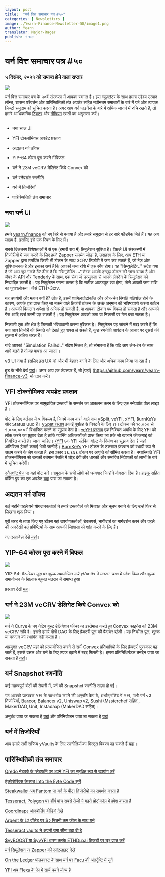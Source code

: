 ```yaml
---
layout: post
title:  "यर्न वित्त समाचार पत्र #५०"
categories: [ Newsletters ]
image: ./Yearn-Finance-Newsletter-50/image1.png
author: Yearn
translator: Major-Rager
publish: true
---
```


# यर्न वित्त समाचार पत्र #५० 

### ५ दिसंबर, २०२१ को समाप्त होने वाला सप्ताह

![](image1.png)

यर्न वित्त समाचार पत्र के ५०वें संस्करण में आपका स्वागत है। इस न्यूज़लेटर के साथ हमारा उद्देश्य उत्पाद लॉन्च, शासन परिवर्तन और पारिस्थितिकी तंत्र अपडेट सहित नवीनतम समाचारों के बारे में यर्न और व्यापक क्रिप्टो समुदाय को सूचित करना है। अगर आप यर्न फाइनेंस के बारे में अधिक जानने में रुचि रखते हैं, तो हमारे आधिकारिक [ट्विटर](https://twitter.com/iearnfinance) और [मीडियम](https://medium.com/iearn) खातों का अनुसरण करें।

##

- नया साल UI
    
- YFI टोकनोमिक्स अपडेट प्रस्ताव
    
- अद्यतन यर्न डॉक्स
    
- YIP-64 कोरम पूरा करने में विफल
    
- यर्न ने 23M veCRV डेलिगेट किये Convex को
    
- यर्न स्नैपशॉट रणनीति

- यर्न में तिजोरियाँ

- पारिस्थितिकी तंत्र समाचार

## नया यर्न UI

![](image2.png)

हमने [yearn.finance](https://yearn.finance/) को नए सिरे से बनाया है और हमारे समुदाय से ढेर सारे फीडबैक मिले हैं। यह अब लाइव है, इसलिए इसे एक स्पिन के लिए लें।

सबसे दिलचस्प विशेषताओं में से एक (हमारी राय में) सिमुलेशन सुविधा है। पिछले UI संस्करणों में तिजोरीयों में जमा करने के लिए हमने Zapper समर्थन जोड़ा है, उदाहरण के लिए, आप ETH या Zapper द्वारा समर्थित किसी भी टोकन के साथ 3CRV तिजोरी में जमा कर सकते हैं, जो तेज़ और सुविधाजनक है और इसका अर्थ है कि आपकी जमा राशि में एक स्वैप होगा। वह "सिम्युलेटिंग.." संदेश क्या है जो आप पूछ सकते हैं? ठीक है कि "सिमुलेटिंग ..." लेबल आपके इनपुट टोकन की जांच करता है और जैपर के API और Tenderly के साथ, एक सेवा जो उत्सुकता से आपके लेनदेन के सिमुलेशन को निष्पादित करती है। यह सिमुलेशन गणना करता है कि सटीक आउटपुट क्या होगा, जैसे आपकी जमा राशि का पूर्वावलोकन। जैसे ETH>3crv.

यह उपयोगी और महान क्यों है? ठीक है, इसमें शामिल प्रोटोकॉल और ऑन-चेन स्थिति गतिशील होने के कारण, आपके द्वारा प्राप्त किए जा सकने वाले तिजोरी टोकन के अच्छे अनुमान की भविष्यवाणी करना कठिन है। आपकी फिसलन अपेक्षा से अधिक हो सकती है, या आपका टोकन पथ विफल हो सकता है और आपको गैस आदि खर्च करनी पड़ सकती है। यह सिमुलेशन आपको जमा या निकासी पर गैस बचा सकता है।

निकासी एक और क्षेत्र है जिसकी भविष्यवाणी करना मुश्किल है। सिमुलेशन यह जांचने में मदद करते हैं कि क्या आप तिजोरी की स्थिति को देखते हुए वापस ले सकते हैं, कुछ रणनीति आवंटन के आधार पर दूसरों की तुलना में अधिक तरल हैं।

यदि आपको "Simulation Failed.." संदेश मिलता है, तो संभावना है कि यदि आप लेन-देन के साथ आगे बढ़ते हैं तो यह वापस आ जाएगा।

v3 UI नया है इसलिए इस UX को और भी बेहतर बनाने के लिए और अधिक काम किया जा रहा है।

हुड के नीचे देखें [यहां](https://medium.com/iearn/yearn-ui-v3-0-a194355bdb1f)। अगर आप एक डेवलपर हैं, तो [यहां] (https://github.com/yearn/yearn-finance-v3) योगदान करें।

## YFI टोकनोमिक्स अपडेट प्रस्ताव

YFI टोकननॉमिक्स पर सामुदायिक प्रस्तावों के समर्थन का आकलन करने के लिए एक स्नैपशॉट पोल लाइव है।

वोट के लिए वर्तमान में ५ विकल्प हैं, जिनमें काम करने वाले नाम ySplit, veYFI, xYFI, BurnKeYs और Status Quo हैं। [ySplit प्रस्ताव](https://docs.google.com/document/d/1dAWTkS_ZsXNy7mKKjOFUjILSlLsLz9KhGfLrwVu0GUg/edit) इकाई पूर्वाग्रह से निपटने के लिए YFI टोकन को १०,००० से १,०००,००० में विभाजित करने का सुझाव देता है। [veYFI प्रस्ताव](https://docs.google.com/document/d/1hoi-IVccOB6iUJYzuApVbyjbQBx8-M0UuzZosb9wlWM/edit) एक निश्चित अवधि के लिए YFI को लॉक करने का सुझाव देता है ताकि गवर्निंग अधिकारों को प्राप्त किया जा सके जो खजाने की कमाई को नियंत्रित करते हैं। जाना चाहिए। [xYFI](https://docs.google.com/document/d/1ev16BXu3bDC8zMSBvHmxMWIeD82ptZck6SJAO5frV5g/edit) एक YFI स्टेकिंग वॉल्ट के निर्माण का सुझाव देता है जहां अतिरिक्त ट्रेजरी कमाई भेजी जानी है। [BurnKeYs](https://docs.google.com/document/d/1BqmRsfdfCIaCtNZULdhKqUJzpKdaHE1XOGQlVp2nuSc/edit) YFI टोकन के टकसाल फ़ंक्शन को स्थायी रूप से अक्षम करने के लिए कहता है, इस प्रकार ३६,६६६ टोकन पर आपूर्ति को सीमित करता है। यथास्थिति YFI टोकननॉमिक्स को उसकी वर्तमान स्थिति में छोड़ देगी और धारकों और संभावित निवेशकों को लाभों के बारे में सूचित करेगी।

[स्नैपशॉट पेज](https://yearn.snapshot.page/#/proposal/0x783cb3d57dd59b2827f6a42967375f06504cc947eba3c0e495c7b29ffd47aea) पर यहां वोट करें। समुदाय के सभी लोगों को धन्यवाद जिन्होंने योगदान दिया है। हाइकू सहित वर्किंग ग्रुप का एक अपडेट [यहां](https://docs.google.com/document/d/1-YEfXqXgTm-qzhPRUKs5allfX1XqYUOYwr_49FApnLU/edit) पाया जा सकता है।

## अद्यतन यर्न डॉक्स

कई महीने पहले यर्न योगदानकर्ताओं ने हमारे दस्तावेज़ों को मित्रवत और सुलभ बनाने के लिए उन्हें फिर से लिखना शुरू किया।

पूरी तरह से ताज़ा किए गए डॉक्स यहां उपयोगकर्ताओं, डेवलपर्स, भागीदारों का मार्गदर्शन करने और पहले की अनदेखी कई प्रविष्टियों के साथ आपकी जिज्ञासा को शांत करने के लिए हैं।

नए दस्तावेज़ देखें [यहां](https://docs.yearn.finance/)।

## YIP-64 कोरम पूरा करने में विफल

![](image3.png)

YIP-64: गैर-स्थिर मुद्रा पर शुल्क समायोजित करें yVaults ने मतदान चरण में प्रवेश किया और शुल्क समायोजन के खिलाफ बहुमत मतदान में समाप्त हुआ।

प्रस्ताव देखें [यहां](https://snapshot.org/#/ybaby.eth/proposal/0xfe7296601d199b89a8aa53f95d6243ef935d736bea2f13109979d8d5098017d2)।

## यर्न ने 23M veCRV डेलिगेट किये Convex को

![](image4.png)

यर्न ने Curve के नए नेटिव बूस्ट डेलिगेशन फीचर का इस्तेमाल करते हुए Convex फाइनेंस को 23M veCRV सौंपे हैं। इससे हमारे दोनों DAO के लिए फ़ैक्टरी पूल की पैदावार बढ़ेगी। यह नियमित पूल, शुल्क या मतदान को प्रभावित नहीं करता है।

अप्रयुक्त veCRV [यहां](https://convex-boost-delegation.vercel.app/) को प्रत्यायोजित करने से सभी Convex प्रतिभागियों के लिए फ़ैक्टरी पुरस्कार बढ़ जाते हैं, इससे उत्तल और यर्न के लिए उपज बढ़ाने में मदद मिलती है। हमारा प्रतिनिधिमंडल लेनदेन पाया जा सकता है [यहां](https://etherscan.io/tx/0x4734c879b23c678cb97ba90591e16a14f1f7a2e0a7d71bfa67d2e7bb5d718e5f)।

## यर्न Snapshot रणनीति

कई महत्वपूर्ण वोटों की तैयारी में, यर्न की Snapshot रणनीति ताज़ा हो गई।

यह आपको उत्पादक YFI के साथ वोट करने की अनुमति देता है, अर्थात् वॉलेट में YFI, सभी यर्न v2 तिजोरियाँ, Bancor, Balancer v2, Uniswap v2, Sushi (Masterchef सहित), MakerDAO, Unit, Instadapp (MakerDAO सहित)।

अनुबंध पाया जा सकता है [यहां](https://github.com/yearn/snapshot-strategy) और परिनियोजन पाया जा सकता है [यहां](https://etherscan.io/address/0xA79e803FffE9DA37477ddaFD7C6F3dbDCa1C566C#code)

## यर्न में तिजोरियाँ

आप हमारे सभी सक्रिय yVaults के लिए रणनीतियों का विस्तृत विवरण पढ़ सकते हैं [यहां](https://medium.com/yearn-state-of-the-vaults/the-vaults-at-yearn-9237905ffed3)।

## पारिस्थितिकी तंत्र समाचार

[Qredo नेटवर्क के प्लेटफॉर्म पर अपने YFI का सुरक्षित रूप से उपयोग करें](https://twitter.com/QredoNetwork/status/1461031928564436994)

[ट्रेकोप्टेरिक्स के साथ Into the Byte Code सुनें](https://twitter.com/benmercerdev/status/1464347991674863626?s=21)

[Steakwallet अब Fantom पर यर्न के बीटा तिजोरीयों का समर्थन करता है](https://twitter.com/steakwallet/status/1463623834389602311?s=21)

[Tesseract, Polygon पर शीर्ष पांच सबसे तेजी से बढ़ते प्रोटोकॉल में प्रवेश करता है](https://twitter.com/marketdky/status/1461734313636945926?s=21)

[Coordinape ऑनबोर्डिंग वीडियो देखें](https://twitter.com/coordinape/status/1460591450413015043?s=21)

[Argent के L2 वॉलेट पर $२ जितनी कम फीस के साथ यर्न](https://twitter.com/argentHQ/status/1468934923264401419)

[Tesseract vaults ने अपनी जमा सीमा बढ़ा दी है](https://twitter.com/tesseract_fi/status/1468217220966801413)

[$yvBOOST या $yvYFI धारण करके ETHDubai टिकटों पर छूट प्राप्त करें](https://twitter.com/ETHDubaiConf/status/1467068791456923648)

[यर्न सिमुलेशन पर Zapper की स्पॉटलाइट देखें](https://twitter.com/zapper_fi/status/1466447565302517765)

[On the Ledger पॉडकास्ट के साथ यर्न पर Facu की अंतर्दृष्टि में सुनें](https://twitter.com/Ledger/status/1465678701635506185)

[YFI अब Flexa के ऐप में खर्च करने योग्य है](https://twitter.com/FlexaHQ/status/1469092114038415364)
